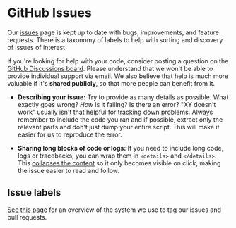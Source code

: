 # GitHub Issues

Our [issues](https://github.com/logspace-ai/langflow/issues) page is kept up to date
with bugs, improvements, and feature requests. There is a taxonomy of labels to help
with sorting and discovery of issues of interest.

If you're looking for help with your code, consider posting a question on the
[GitHub Discussions board](https://github.com/logspace-ai/langflow/discussions). Please
understand that we won't be able to provide individual support via email. We
also believe that help is much more valuable if it's **shared publicly**,
so that more people can benefit from it.

- **Describing your issue:** Try to provide as many details as possible. What
  exactly goes wrong? _How_ is it failing? Is there an error?
  "XY doesn't work" usually isn't that helpful for tracking down problems. Always
  remember to include the code you ran and if possible, extract only the relevant
  parts and don't just dump your entire script. This will make it easier for us to
  reproduce the error.

- **Sharing long blocks of code or logs:** If you need to include long code,
  logs or tracebacks, you can wrap them in `<details>` and `</details>`. This
  [collapses the content](https://developer.mozilla.org/en/docs/Web/HTML/Element/details) so it only becomes visible on click, making the issue easier to read and follow.

## Issue labels

[See this page](https://github.com/logspace-ai/langflow/labels) for an overview of the system we use to tag our issues and pull requests.